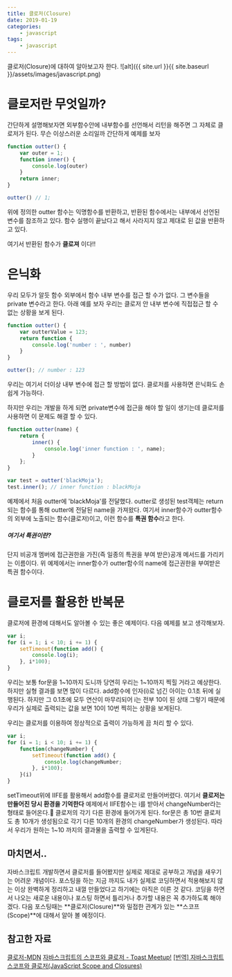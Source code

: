 ```yaml
---
title: 클로저(Closure)
date: 2019-01-19
categories:
    - javascript
tags:
    - javascript
---
```

클로저(Closure)에 대하여 알아보고자 한다.
![alt]({{ site.url }}{{ site.baseurl }}/assets/images/javascript.png)
<!-- more -->
# 클로저란 무엇일까?
간단하게 설명해보자면 외부함수안에 내부함수를 선언해서 리턴을 해주면 그 자체로 클로저가 된다.
무슨 이상스러운 소리일까 간단하게 예제를 보자
```javascript
function outter() {
    var outer = 1;
    function inner() {
        console.log(outer)
    }
    return inner;
}

outter() // 1;
```
위에 정의한 outter 함수는 익명함수를 반환하고, 반환된 함수에서는 내부에서 선언된 변수를 참조하고 있다.
함수 실행이 끝났다고 해서 사라지지 않고 제대로 된 값을 반환하고 있다.

여기서 반환된 함수가 **클로져** 이다!!

# 은닉화
우리 모두가 알듯 함수 외부에서 함수 내부 변수를 접근 할 수가 없다. 그 변수들을 private 변수라고 한다.
아래 예를 보자 우리는 클로저 안 내부 변수에 직접접근 할 수 없는 상황을 보게 된다.
```javascript
function outter() {
    var outterValue = 123;
    return function {
        console.log('number : ', number)
    }
}

outter(); // number : 123
```
우리는 여기서 더이상 내부 변수에 접근 할 방법이 없다. 
클로저를 사용하면 은닉화도 손쉽게 가능하다.

하지만 우리는 개발을 하게 되면 private변수에 접근을 해야 할 일이 생기는데 클로저를 사용하면 이 문제도 해결 할 수 있다.
```javascript
function outter(name) {
    return {
        inner() {
            console.log('inner function : ', name);
        }
    };
}

var test = outter('blackMoja');
test.inner(); // inner function : blackMoja
```
예제에서 처음 outter에 'blackMoja'를 전달했다.
outter로 생성된 test객체는 return되는 함수를 통해 outter에 전달된 name을 가져왔다.
여기서 inner함수가 outter함수의 외부에 노출되는 함수(클로저)이고, 이런 함수를 **특권 함수**라고 한다.
##### 여기서 특권이란?
단지 비공개 멤버에 접근권한을 가진(즉 일종의 특권을 부여 받은)공개 메서드를 가리키는 이름이다.
위 예제에서는 inner함수가 outter함수의 name에 접근권한을 부여받은 특권 함수이다.

# 클로저를 활용한 반복문 
클로저에 환경에 대해서도 알아볼 수 있는 좋은 예제이다.
다음 예제를 보고 생각해보자.
```javascript
var i;
for (i = 1; i < 10; i += 1) {
    setTimeout(function add() {
        console.log(i);
    }, i*100);
}
```
우리는 보통 for문을 1~10까지 도니까 당연히 우리는 1~10까지 찍힐 거라고 예상한다.
하지만 실형 결과를 보면 많이 다르다.
add함수에 인자(i)로 넘긴 아이는 0.1초 뒤에 실행된다. 하지만 그 0.1초에 모두 연산이 마무리되어 i는 전부 10이 된 상태 
그렇기 때문에 우리가 실제로 출력되는 값을 보면 10이 10번 찍히는 상황을 보게된다.

우리는 클로저를 이용하여 정상적으로 출력이 가능하게 끔 처리 할 수 있다.
```javascript
var i;
for (i = 1; i < 10; i += 1) {
    function(changeNumber) {
        setTimeout(function add() {
            console.log(changeNumber;
        }, i*100);
    }(i)
}
```
setTimeout위에 IIFE를 활용해서 add함수를 클로저로 만들어버렸다. 여기서 **클로저는 만들어진 당시 환경을 기억한다**
예제에서 IIFE함수는 i를 받아서 changeNumber라는 형태로 들어온다. 클로저의 각기 다른 환경에 들어가게 된다.
for문은 총 10번 클로저도 총 10개가 생성됨으로 각기 다른 10개의 환경의 changeNumber가 생성된다.
따라서 우리가 원하는 1~10 까지의 결과물을 출력할 수 있게된다.

## 마치면서..
자바스크립트 개발하면서 클로저를 들어봤지만 실제로 제대로 공부하고 개념을 새우기는 어려운 개념이다.
포스팅을 하는 지금 까지도 내가 실제로 코딩하면서 적용해보지 않는 이상 완벽하게 정리하고 내껄 만들었다고 하기에는 아직은 이른 것 같다.
코딩을 하면서 나오는 새로운 내용이나 포스팅 하면서 틀리거나 추가할 내용은 꼭 추가하도록 해야겠다.
다음 포스팅때는 **클로저(Closure)**와 밀접한 관계가 있는 **스코프(Scope)**에 대해서 알아 볼 예정이다.

## 참고한 자료
[클로저-MDN](https://developer.mozilla.org/ko/docs/Web/JavaScript/Guide/Closures)
[자바스크립트의 스코프와 클로저 - Toast Meetup!](https://meetup.toast.com/posts/86)
[[번역] 자바스크립트 스코프와 클로저(JavaScript Scope and Closures)](https://medium.com/@khwsc1/%EB%B2%88%EC%97%AD-%EC%9E%90%EB%B0%94%EC%8A%A4%ED%81%AC%EB%A6%BD%ED%8A%B8-%EC%8A%A4%EC%BD%94%ED%94%84%EC%99%80-%ED%81%B4%EB%A1%9C%EC%A0%80-javascript-scope-and-closures-8d402c976d19)